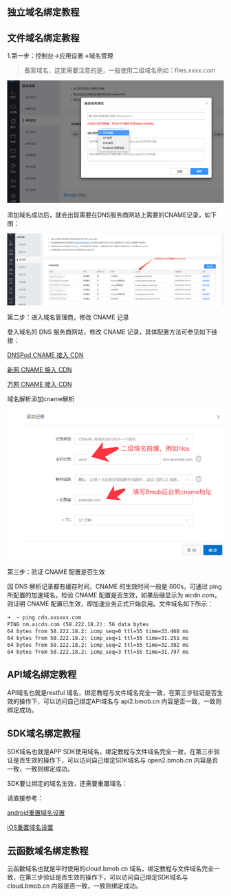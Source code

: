 ## 独立域名绑定教程



## 文件域名绑定教程



1.第一步：控制台->应用设置->域名管理

>  备案域名，这里需要注意的是，一般使用二级域名例如：files.xxxx.com

![QQ20190813-175604](./QQ20190813-175604.png)


添加域名成功后，就会出现需要在DNS服务商网站上需要的CNAME记录，如下图：

![1](./1.png)

第二步：进入域名管理商，修改 CNAME 记录

登入域名的 DNS 服务商网站，修改 CNAME 记录，具体配置方法可参见如下链接：

[DNSPod CNAME 接入 CDN](https://support.dnspod.cn/Kb/showarticle/tsid/32/?spm=5176.doc27112.2.16.GAMn1f)

[新网 CNAME 接入 CDN](http://www.xinnet.com/service/cjwt/domain/guanli/1164.html?spm=5176.doc27112.2.17.GAMn1f)

[万网 CNAME 接入 CDN](https://help.aliyun.com/document_detail/29725.html?spm=5176.doc27112.2.15.jhFGwZ)



域名解析添加cname解析

![QQ20190816-094939](./QQ20190816-094939.png)



第三步：验证 CNAME 配置是否生效

因 DNS 解析记录都有缓存时间，CNAME 的生效时间一般是 600s，可通过 ping 所配置的加速域名，检验 CNAME 配置是否生效，如果后缀显示为 aicdn.com，则证明 CNAME 配置已生效，即加速业务正式开始启用。文件域名如下所示：

```
➜  ~ ping cdn.xxxxxx.com
PING nm.aicdn.com (58.222.18.2): 56 data bytes
64 bytes from 58.222.18.2: icmp_seq=0 ttl=55 time=33.468 ms
64 bytes from 58.222.18.2: icmp_seq=1 ttl=55 time=31.251 ms
64 bytes from 58.222.18.2: icmp_seq=2 ttl=55 time=32.382 ms
64 bytes from 58.222.18.2: icmp_seq=3 ttl=55 time=31.797 ms
```



## API域名绑定教程

API域名也就是restful 域名，绑定教程与文件域名完全一致，在第三步验证是否生效的操作下，可以访问自己绑定API域名与 api2.bmob.cn 内容是否一致，一致则绑定成功。



## SDK域名绑定教程

SDK域名也就是APP SDK使用域名，绑定教程与文件域名完全一致，在第三步验证是否生效的操作下，可以访问自己绑定SDK域名与 open2.bmob.cn 内容是否一致，一致则绑定成功。

SDK要让绑定的域名生效，还需要重置域名：

请直接参考：

[android重置域名设置](http://doc.bmob.cn/data/android/develop_doc/#_71)

[iOS重置域名设置](http://doc.bmob.cn/data/ios/develop_doc/#_5)

## 云函数域名绑定教程

云函数域名也就是平时使用的cloud.bmob.cn 域名，绑定教程与文件域名完全一致，在第三步验证是否生效的操作下，可以访问自己绑定SDK域名与 cloud.bmob.cn 内容是否一致，一致则绑定成功。